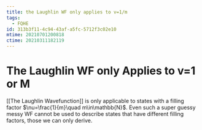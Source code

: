 ```yaml
---
title: the Laughlin WF only applies to v=1/m
tags:
  - FQHE
id: 313b3f11-4c94-43af-a5fc-5712f3c02e10
mtime: 20210701200818
ctime: 20210311182119
---
```


# The Laughlin WF only Applies to v=1 or M

[[The Laughlin Wavefunction]] is only applicable to states with a filling factor $\nu=\frac{1}{m}\quad m\in\mathbb{N}$.
Even such a super guessy messy WF cannot be used to describe states that have different filling factors, those we can only derive.
